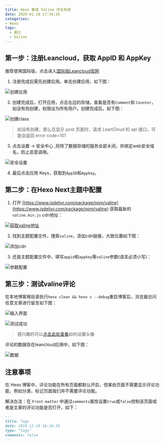 ```yaml
---
title: Hexo 集成 Valine 评论系统
date: 2020-01-28 17:34:28
categories:
- Hexo
tags:
  - 美化
  - Valine
---
```


## 第一步：注册Leancloud，获取 AppID 和 AppKey

推荐使用国际版，点击进入[国际版Leancloud官网](https://leancloud.app/)

<!-- more -->

1. 注册完成后需先创建应用。单击创建应用，如下图：

![创建应用](https://s2.ax1x.com/2020/01/28/1Kb1xS.png)

2. 创建完成后，打开应用，点击左边的存储，查看是否有`Comment`和 `Counter`，如没有则创建，权限设为所有用户。创建完成后，如下图：

![创建class](https://s2.ax1x.com/2020/01/28/1KbdP0.png)

> 如没有创建，那么在显示 post 页面时，请求 LeanCloud 的 api 接口，可能会返回 error code=101

3. 点击设置 → 安全中心 ,将除了数据存储的服务全部关闭，并绑定web安全域名，防止恶意调用。

![安全设置](https://s2.ax1x.com/2020/01/28/1KbrMF.png)

4. 最后点击应用 Keys，获取到`AppID`和`Appkey`。

## 第二步：在Hexo Next主题中配置

1. 打开 [https://www.jsdelivr.com/package/npm/valine](https://www.jsdelivr.com/package/npm/valine) 获取最新的 `valine.min.js` cdn地址：

[![获取valine地址](https://s2.ax1x.com/2020/01/28/1Kbose.md.png)](https://imgchr.com/i/1Kbose)

2. 找到主题配置文件，搜索`valine`，添加cdn链接，大致位置如下图：

![添加cdn](https://s2.ax1x.com/2020/01/28/1KqSsg.png)

3. 还是主题配置文件中，填写`appid`和`appkey`等`valine`参数(语言必须小写)：

![参数配置](https://s2.ax1x.com/2020/01/28/1Kqion.png)

## 第三步：测试valine评论

在本地博客根目录执行`hexo clean && hexo s --debug`重启博客后，浏览器访问任意文章进行留言如下图：

![输入界面](https://s2.ax1x.com/2020/01/28/1KqIf0.png)

![测试成功](https://s2.ax1x.com/2020/01/28/1KLk0H.png)
> 感兴趣的可以[点击此处查看](https://valine.js.org/avatar.html)如何设置头像

评论的数据存在leancloud应用中，如下图：

![数据](https://s2.ax1x.com/2020/01/28/1KLYhq.png)

## 注意事项

在 Hexo 博客中，评论功能在所有页面都默认开启，但某些页面不需要显示评论功能，例如分类，标记页面我们并不需要评论功能。

解决办法：在 `Front-matter` 中通过`comments`属性设置`true`或`false`控制该页面或者是文章的评论功能是否打开，如下：
```markdown
---
title: Tags
date: 2019-12-19 16:10:19
type: "tags"
comments: false
---
```